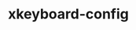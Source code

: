 ---
title: "xkeyboard-config"
layout: cache
categories: [package, develop-2025-04-06]
meta: {"compilers": ["none"], "num_specs": 3, "num_specs_by_stack": {"data-vis-sdk": 1, "e4s": 1, "hep": 1, "root": 3}, "oss": ["ubuntu20.04", "ubuntu22.04"], "platforms": ["linux"], "stacks": ["data-vis-sdk", "e4s", "hep", "root"], "targets": ["x86_64_v3"], "versions": ["2.34"]}
spec_details: [{"compiler": "none", "hash": "gi5sgjpkluj22bzee4mvy6dhfwmqzb6p", "os": "ubuntu20.04", "platform": "linux", "size": "-", "stacks": ["data-vis-sdk", "root"], "target": "x86_64_v3", "variants": ["build_system=autotools"], "versions": ["2.34"]}, {"compiler": "none", "hash": "usbir6ghzh5sdx2jn47hfu7calgtlond", "os": "ubuntu22.04", "platform": "linux", "size": "-", "stacks": ["hep", "root"], "target": "x86_64_v3", "variants": ["build_system=autotools"], "versions": ["2.34"]}, {"compiler": "none", "hash": "x5v3dhqtee7ovomi5ocoadnmsglsrpjk", "os": "ubuntu22.04", "platform": "linux", "size": "-", "stacks": ["e4s", "root"], "target": "x86_64_v3", "variants": ["build_system=autotools"], "versions": ["2.34"]}]
---